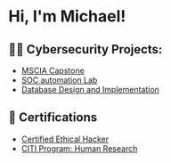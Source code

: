<h1>Hi, I'm Michael! </h1>

<h2>👨‍💻 Cybersecurity Projects:</h2>

- [MSCIA Capstone](https://github.com/MichaelOmali/MSCIA-Capstone/blob/main/README.md)
- [SOC automation Lab](https://github.com/MichaelOmali/SOC-Automation-Lab/blob/main/README.md)
- [Database Design and Implementation ](https://github.com/MichaelOmali/Database-Design-and-Implementation/blob/main/README.md)

<h2>📃 Certifications</h2>

- [Certified Ethical Hacker](https://ibb.co/5LYDH90)
- [CITI Program: Human Research](https://ibb.co/PFZVCkm)
  
